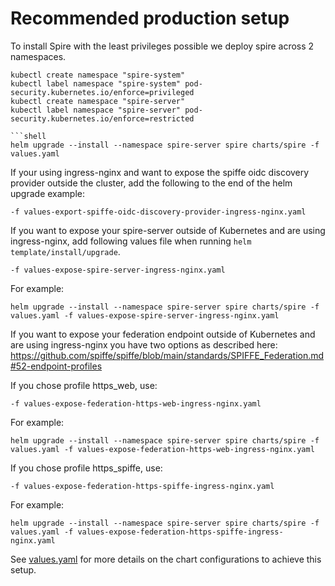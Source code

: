 # Recommended production setup

To install Spire with the least privileges possible we deploy spire across 2 namespaces.

```shell
kubectl create namespace "spire-system"
kubectl label namespace "spire-system" pod-security.kubernetes.io/enforce=privileged
kubectl create namespace "spire-server"
kubectl label namespace "spire-server" pod-security.kubernetes.io/enforce=restricted

```shell
helm upgrade --install --namespace spire-server spire charts/spire -f values.yaml
```

If your using ingress-nginx and want to expose the spiffe oidc discovery provider outside the
cluster, add the following to the end of the helm upgrade example:

```shell
-f values-export-spiffe-oidc-discovery-provider-ingress-nginx.yaml
```

If you want to expose your spire-server outside of Kubernetes and are using ingress-nginx, add following values file when running `helm template/install/upgrade`.

```shell
-f values-expose-spire-server-ingress-nginx.yaml
```
For example:
```shell
helm upgrade --install --namespace spire-server spire charts/spire -f values.yaml -f values-expose-spire-server-ingress-nginx.yaml
```

If you want to expose your federation endpoint outside of Kubernetes and are using ingress-nginx
you have two options as described here:
https://github.com/spiffe/spiffe/blob/main/standards/SPIFFE_Federation.md#52-endpoint-profiles

If you chose profile https_web, use:

```shell
-f values-expose-federation-https-web-ingress-nginx.yaml
```
For example:
```shell
helm upgrade --install --namespace spire-server spire charts/spire -f values.yaml -f values-expose-federation-https-web-ingress-nginx.yaml
```

If you chose profile https_spiffe, use:

```shell
-f values-expose-federation-https-spiffe-ingress-nginx.yaml
```
For example:
```shell
helm upgrade --install --namespace spire-server spire charts/spire -f values.yaml -f values-expose-federation-https-spiffe-ingress-nginx.yaml
```

See [values.yaml](./values.yaml) for more details on the chart configurations to achieve this setup.

